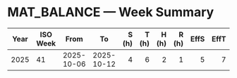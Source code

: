 ﻿# MAT_BALANCE — Week Summary

| Year | ISO Week | From       | To         | S (h) | T (h) | H (h) | R (h) | EffS | EffT | S%  | T%  | State |
|------|----------|------------|------------|------:|------:|------:|------:|-----:|-----:|----:|----:|-------|
| 2025 | 41 | 2025-10-06 | 2025-10-12 | 4 | 6 | 2 | 1 | 5 | 7 | 41,7 | 58,3 | OK |
